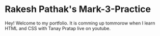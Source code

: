 # Rakesh Pathak's Mark-3-Practice

Hey! Welcome to my portfolio. It is comming up tommorow when I learn HTML and CSS with Tanay Pratap live on youtube. 
